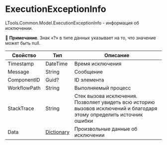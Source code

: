 # ExecutionExceptionInfo

LTools.Common.Model.ExecutionExceptionInfo - информация об исключении.

:small_blue_diamond: **Примечание**. Знак «?» в типе данных указывает на то, что значение может быть null.

| Свойство     | Тип      | Описание            |
| ------------ | -------- | ------------------- |
| Timestamp    | DateTime | Время исключения    |
| Message      | String   | Сообщение           |
| ComponentID  | Guid?    | ID элемента         |
| WorkflowPath | String   | Выполняемый процесс |
| StackTrace   | String   | Cтек вызова исключения. Позволяет увидеть всю историю вызовов исключений и благодаря этому определить источник ошибки |
| Data         | [Dictionary](https://learn.microsoft.com/ru-ru/dotnet/api/system.collections.generic.dictionary-2?view=netframework-4.0) | Произвольные данные об исключении |
